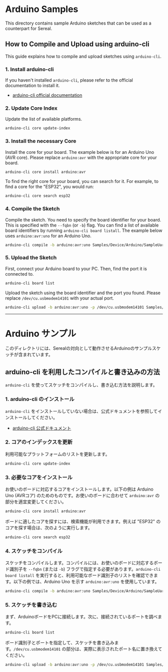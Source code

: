 
# Arduino Samples

This directory contains sample Arduino sketches that can be used as a counterpart for Sereal.

## How to Compile and Upload using arduino-cli

This guide explains how to compile and upload sketches using `arduino-cli`.

### 1. Install arduino-cli

If you haven't installed `arduino-cli`, please refer to the official documentation to install it.

- [arduino-cli official documentation](https://arduino.github.io/arduino-cli/latest/installation/)

### 2. Update Core Index

Update the list of available platforms.

```bash
arduino-cli core update-index
```

### 3. Install the necessary Core

Install the core for your board. The example below is for an Arduino Uno (AVR core). Please replace `arduino:avr` with the appropriate core for your board.

```bash
arduino-cli core install arduino:avr
```

To find the right core for your board, you can search for it. For example, to find a core for the "ESP32", you would run:
```bash
arduino-cli core search esp32
```

### 4. Compile the Sketch

Compile the sketch. You need to specify the board identifier for your board. This is specified with the `--fqbn` (or `-b`) flag. You can find a list of available board identifiers by running `arduino-cli board listall`. The example below uses `arduino:avr:uno` for an Arduino Uno.

```bash
arduino-cli compile -b arduino:avr:uno Samples/Device/Arduino/SampleUartLog
```

### 5. Upload the Sketch

First, connect your Arduino board to your PC. Then, find the port it is connected to.

```bash
arduino-cli board list
```

Upload the sketch using the board identifier and the port you found. Please replace `/dev/cu.usbmodem14101` with your actual port.

```bash
arduino-cli upload -b arduino:avr:uno -p /dev/cu.usbmodem14101 Samples/Device/Arduino/SampleUartLog
```

---

# Arduino サンプル

このディレクトリには、Serealの対向として動作させるArduinoのサンプルスケッチが含まれています。

## arduino-cli を利用したコンパイルと書き込みの方法

`arduino-cli` を使ってスケッチをコンパイルし、書き込む方法を説明します。

### 1. arduino-cli のインストール

`arduino-cli` をインストールしていない場合は、公式ドキュメントを参照してインストールしてください。

- [arduino-cli 公式ドキュメント](https://arduino.github.io/arduino-cli/latest/installation/)

### 2. コアのインデックスを更新

利用可能なプラットフォームのリストを更新します。

```bash
arduino-cli core update-index
```

### 3. 必要なコアをインストール

お使いのボードに対応するコアをインストールします。以下の例は Arduino Uno (AVRコア) のためのものです。お使いのボードに合わせて `arduino:avr` の部分を適宜変更してください。

```bash
arduino-cli core install arduino:avr
```

ボードに適したコアを探すには、検索機能が利用できます。例えば "ESP32" のコアを探す場合は、次のように実行します。
```bash
arduino-cli core search esp32
```

### 4. スケッチをコンパイル

スケッチをコンパイルします。コンパイルには、お使いのボードに対応するボード識別子を `--fqbn` (または `-b`) フラグで指定する必要があります。`arduino-cli board listall` を実行すると、利用可能なボード識別子のリストを確認できます。以下の例では、Arduino Uno を示す `arduino:avr:uno` を使用しています。

```bash
arduino-cli compile -b arduino:avr:uno Samples/Device/Arduino/SampleUartLog
```

### 5. スケッチを書き込む

まず、ArduinoボードをPCに接続します。次に、接続されているポートを調べます。

```bash
arduino-cli board list
```

ボード識別子とポートを指定して、スケッチを書き込みます。`/dev/cu.usbmodem14101` の部分は、実際に表示されたポート名に置き換えてください。

```bash
arduino-cli upload -b arduino:avr:uno -p /dev/cu.usbmodem14101 Samples/Device/Arduino/SampleUartLog
```
